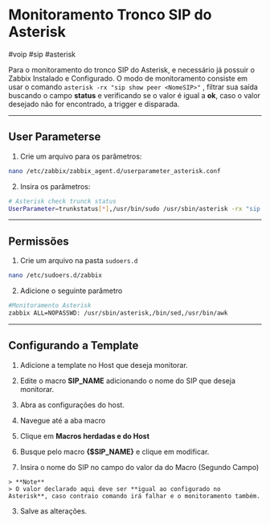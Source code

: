 # Monitoramento Tronco SIP do Asterisk

#voip #sip #asterisk

Para o monitoramento do tronco SIP do Asterisk, e necessário já possuir o Zabbix Instalado e Configurado. O modo de monitoramento consiste em usar o comando `asterisk -rx "sip show peer <NomeSIP>"` , filtrar sua saída buscando o campo **status** e verificando se o valor é igual a **ok**, caso o valor desejado não for encontrado, a trigger e disparada.

---

## User Parameterse

1. Crie um arquivo para os parâmetros:
  
  ```bash
  nano /etc/zabbix/zabbix_agent.d/userparameter_asterisk.conf
  ```
  
2. Insira os parâmetros:
  
  ```bash
  # Asterisk check trunck status
  UserParameter=trunkstatus[*],/usr/bin/sudo /usr/sbin/asterisk -rx "sip show peer $1" | sed -n 's/.*Status//p' | sed 's/ //g' | sed 's/://g' | awk -F"(" '{print $$1}'
  ```
  

---

## Permissões

1. Crie um arquivo na pasta `sudoers.d`
  
  ```bash
  nano /etc/sudoers.d/zabbix
  ```
  
2. Adicione o seguinte parâmetro
  
  ```bash
  #Monitoramento Asterisk
  zabbix ALL=NOPASSWD: /usr/sbin/asterisk,/bin/sed,/usr/bin/awk
  ```
  

---

## Configurando a Template

1. Adicione a template no Host que deseja monitorar.
  
2. Edite o macro **SIP_NAME** adicionando o nome do SIP que deseja monitorar.
  
  1. Abra as configurações do host.
    
  2. Navegue até a aba macro
    
  3. Clique em **Macros herdadas e do Host**
    
  4. Busque pelo macro **{$SIP_NAME}** e clique em modificar.
    
  5. Insira o nome do SIP no campo do valor da do Macro (Segundo Campo)
    
    > **Note**
    > O valor declarado aqui deve ser **igual ao configurado no Asterisk**, caso contraio comando irá falhar e o monitoramento também.
    
3. Salve as alterações.
